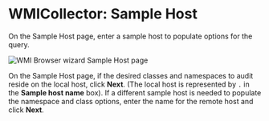 # WMICollector: Sample Host

On the Sample Host page, enter a sample host to populate options for the query.

![WMI Browser wizard Sample Host page](/img/product_docs/accessanalyzer/admin/datacollector/wmicollector/samplehost.webp)

On the Sample Host page, if the desired classes and namespaces to audit reside on the local host,
click **Next**. (The local host is represented by `.` in the **Sample host name** box). If a
different sample host is needed to populate the namespace and class options, enter the name for the
remote host and click **Next**.
